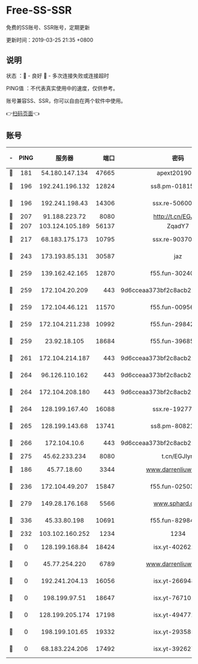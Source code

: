 # Free-SS-SSR

免费的SS账号、SSR账号，定期更新

更新时间：2019-03-25 21:35 +0800

## 说明

状态     ：🙂 - 良好 🙁 - 多次连接失败或连接超时

PING值   ：不代表真实使用中的速度，仅供参考。

账号兼容SS、SSR，你可以自由在两个软件中使用。

👉[扫码页面](https://liesauer.github.io/Free-SS-SSR/)👈

## 账号

|-|PING|服务器|端口|密码|加密方式|区域|
|:----:|:----:|:-----:|-----:|:----:|:----:|:----:|
|🙂|181|54.180.147.134|47665|apext2019001|chacha20|KR|
|🙂|196|192.241.196.132|12824|ss8.pm-01815174|aes-256-cfb|US|
|🙂|196|192.241.198.43|14306|ssx.re-50600808|aes-256-cfb|US|
|🙂|207|91.188.223.72|8080|http://t.cn/EGJIyrl|rc4-md5|RU|
|🙂|207|103.124.105.189|56137|ZqadY7|chacha20|CN|
|🙂|217|68.183.175.173|10795|ssx.re-90370518|aes-256-cfb|US|
|🙂|243|173.193.85.131|30587|jaz|aes-256-cfb|US|
|🙂|259|139.162.42.165|12870|f55.fun-30240273|aes-256-cfb|SG|
|🙂|259|172.104.20.209|443|9d6cceaa373bf2c8acb22e60b6a58be6|aes-256-cfb|US|
|🙂|259|172.104.46.121|11570|f55.fun-00956881|aes-256-cfb|SG|
|🙂|259|172.104.211.238|10992|f55.fun-29842586|aes-256-cfb|US|
|🙂|259|23.92.18.105|18684|f55.fun-39685048|aes-256-cfb|US|
|🙂|261|172.104.214.187|443|9d6cceaa373bf2c8acb22e60b6a58be6|aes-256-cfb|US|
|🙂|264|96.126.110.162|443|9d6cceaa373bf2c8acb22e60b6a58be6|aes-256-cfb|US|
|🙂|264|172.104.208.180|443|9d6cceaa373bf2c8acb22e60b6a58be6|aes-256-cfb|US|
|🙂|264|128.199.167.40|16088|ssx.re-19277467|aes-256-cfb|SG|
|🙂|265|128.199.143.68|13741|ss8.pm-80821206|aes-256-cfb|SG|
|🙂|266|172.104.10.6|443|9d6cceaa373bf2c8acb22e60b6a58be6|aes-256-cfb|US|
|🙂|275|45.62.233.234|8080|t.cn/EGJIyrl|rc4-md5|CA|
|🙂|186|45.77.18.60|3344|www.darrenliuwei.com|aes-256-cfb|JP|
|🙂|236|172.104.49.207|15847|f55.fun-02503787|aes-256-cfb|SG|
|🙂|279|149.28.176.168|5566|www.sphard.com|aes-256-cfb|AU|
|🙂|336|45.33.80.198|10691|f55.fun-82984972|aes-256-cfb|US|
|🙁|232|103.102.160.252|1234|1234|rc4-md5|JP|
|🙁|0|128.199.168.84|18424|isx.yt-40262228|aes-256-cfb|SG|
|🙁|0|45.77.254.220|6789|www.darrenliuwei.com|aes-256-cfb|SG|
|🙁|0|192.241.204.13|16056|isx.yt-26694898|aes-256-cfb|US|
|🙁|0|198.199.97.51|18647|isx.yt-76710107|aes-256-cfb|US|
|🙁|0|128.199.205.174|17198|isx.yt-49477216|aes-256-cfb|SG|
|🙁|0|198.199.101.65|19332|isx.yt-29358597|aes-256-cfb|US|
|🙁|0|68.183.224.206|17492|isx.yt-39262764|aes-256-cfb|SG|
